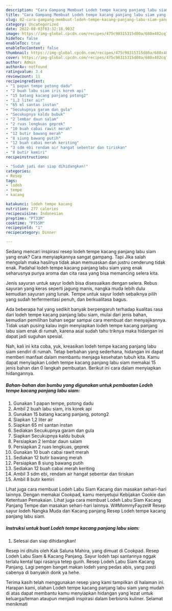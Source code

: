 ```yaml
---
description: "Cara Gampang Membuat Lodeh tempe kacang panjang labu siam yang Enak Banget}"
title: "Cara Gampang Membuat Lodeh tempe kacang panjang labu siam yang Enak Banget}"
slug: 82-cara-gampang-membuat-lodeh-tempe-kacang-panjang-labu-siam-yang-enak-banget
category: Uncategorized
date: 2022-08-03T03:32:18.903Z
image: https://img-global.cpcdn.com/recipes/475c98315315d80a/680x482cq70/lodeh-tempe-kacang-panjang-labu-siam-foto-resep-utama.jpg
hideToc: false
enableToc: true
enableTocContent: false
thumbnail: https://img-global.cpcdn.com/recipes/475c98315315d80a/680x482cq70/lodeh-tempe-kacang-panjang-labu-siam-foto-resep-utama.jpg
cover: https://img-global.cpcdn.com/recipes/475c98315315d80a/680x482cq70/lodeh-tempe-kacang-panjang-labu-siam-foto-resep-utama.jpg
author: Admin
authorAv: notfound
ratingvalue: 3.4
reviewcount: 11
recipeingredient:
- "1 papan tempe potong dadu"
- "2 buah labu siam iris korek api"
- "15 batang kacang panjang potong2"
- "1,2 liter air"
- "65 ml santan instan"
- "Secukupnya garam dan gula"
- "Secukupnya kaldu bubuk"
- "2 lembar daun salam"
- "2 ruas lengkuas geprek"
- "10 buah cabai rawit merah"
- "12 butir bawang merah"
- "8 siung bawang putih"
- "12 buah cabai merah keriting"
- "3 sdm ebi rendam air hangat sebentar dan tiriskan"
- "8 butir kemiri"
recipeinstructions:

- "Sudah jadi dan siap dihidangkan!"
categories:
- Resep
tags:
- lodeh
- tempe
- kacang

katakunci: lodeh tempe kacang 
nutrition: 277 calories
recipecuisine: Indonesian
preptime: "PT33M"
cooktime: "PT55M"
recipeyield: "1"
recipecategory: Dinner

---
```



Sedang mencari inspirasi resep lodeh tempe kacang panjang labu siam yang enak? Cara menyiapkannya sangat gampang. Tapi Jika salah mengolah maka hasilnya tidak akan memuaskan dan justru cenderung tidak enak. Padahal lodeh tempe kacang panjang labu siam yang enak seharusnya punya aroma dan cita rasa yang bisa memancing selera kita.


Jenis sayuran untuk sayur lodeh bisa disesuaikan dengan selera. Rebus sayuran yang keras seperti jagung manis, nangka muda lebih dulu kemudian sayuran yang lunak. Tempe untuk sayur lodeh sebaiknya pilih yang sudah terfermentasi penuh, dan berkualitasa bagus.

Ada beberapa hal yang sedikit banyak berpengaruh terhadap kualitas rasa dari lodeh tempe kacang panjang labu siam, mulai dari jenis bahan, kemudian pemilihan bahan segar sampai cara membuat dan menyajikannya. Tidak usah pusing kalau ingin menyiapkan lodeh tempe kacang panjang labu siam enak di rumah, karena asal sudah tahu triknya maka hidangan ini dapat jadi suguhan spesial.


Nah, kali ini kita coba, yuk, kreasikan lodeh tempe kacang panjang labu siam sendiri di rumah. Tetap berbahan yang sederhana, hidangan ini dapat memberi manfaat dalam membantu menjaga kesehatan tubuh kita. Kamu dapat menyiapkan Lodeh tempe kacang panjang labu siam memakai 15 jenis bahan dan 0 langkah pembuatan. Berikut ini cara dalam menyiapkan hidangannya.

<!--inarticleads1-->

##### Bahan-bahan dan bumbu yang digunakan untuk pembuatan Lodeh tempe kacang panjang labu siam:

1. Gunakan 1 papan tempe, potong dadu
1. Ambil 2 buah labu siam, iris korek api
1. Gunakan 15 batang kacang panjang, potong2
1. Siapkan 1,2 liter air
1. Siapkan 65 ml santan instan
1. Sediakan Secukupnya garam dan gula
1. Siapkan Secukupnya kaldu bubuk
1. Persiapkan 2 lembar daun salam
1. Persiapkan 2 ruas lengkuas, geprek
1. Gunakan 10 buah cabai rawit merah
1. Sediakan 12 butir bawang merah
1. Persiapkan 8 siung bawang putih
1. Sediakan 12 buah cabai merah keriting
1. Ambil 3 sdm ebi, rendam air hangat sebentar dan tiriskan
1. Ambil 8 butir kemiri


Lihat juga cara membuat Lodeh Labu Siam Kacang dan masakan sehari-hari lainnya. Dengan memakai Cookpad, kamu menyetujui Kebijakan Cookie dan Ketentuan Pemakaian. Lihat juga cara membuat Lodeh Labu Siam Kacang Panjang Tempe dan masakan sehari-hari lainnya. W#MommyFayzel# Resep sayur lodeh Nangka Muda dan Kacang panjang Resep Lodeh tempe kacang panjang labu siam. 

<!--inarticleads2-->

##### Instruksi untuk buat Lodeh tempe kacang panjang labu siam:


1. Selesai dan siap dihidangkan!

Resep ini ditulis oleh Kak Saluna Mahira, yang dimuat di Cookpad. Resep Lodeh Labu Siam &amp; Kacang Panjang. Sayur lodeh tapi santannya nggak terlalu kental tapi rasanya tetep gurih. Resep Lodeh Labu Siam Kacang Panjang. Lagi pengen banget makan lodeh yang pedas abis, yang pasti cabenya di banyakin donk ya hehe. 

Terima kasih telah menggunakan resep yang kami tampilkan di halaman ini. Harapan kami, olahan Lodeh tempe kacang panjang labu siam yang mudah di atas dapat membantu kamu menyiapkan hidangan yang lezat untuk keluarga/teman ataupun menjadi inspirasi dalam berbisnis kuliner. Selamat menikmati
